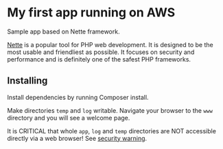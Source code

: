 My first app running on AWS
=============

Sample app based on Nette framework.

[Nette](http://nette.org) is a popular tool for PHP web development.
It is designed to be the most usable and friendliest as possible. It focuses
on security and performance and is definitely one of the safest PHP frameworks.


Installing
---------- 

Install dependencies by running Composer install.

Make directories `temp` and `log` writable. Navigate your browser
to the `www` directory and you will see a welcome page.

It is CRITICAL that whole `app`, `log` and `temp` directories are NOT accessible
directly via a web browser! See [security warning](http://nette.org/security-warning).

